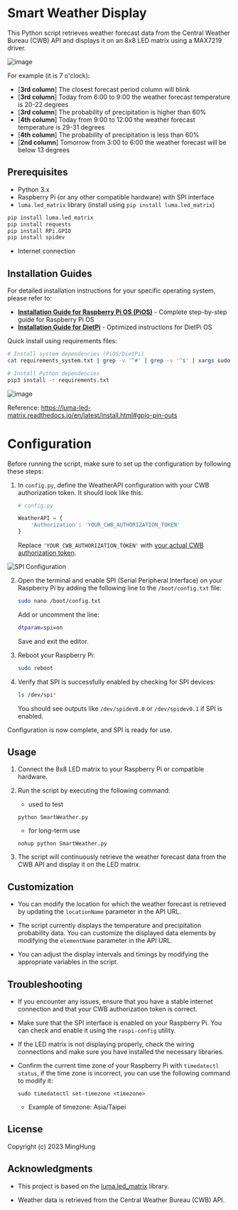 Smart Weather Display
=====================

This Python script retrieves weather forecast data from the Central Weather Bureau (CWB) API and displays it on an 8x8 LED matrix using a MAX7219 driver.

![image](https://github.com/dong881/8x8_desktopWeather/assets/52557611/b090fc50-3632-4c0f-9d17-944792c73374)

For example (it is 7 o'clock):
- [**3rd column**] The closest forecast period column will blink
- [**3rd column**] Today from 6:00 to 9:00 the weather forecast temperature is 20-22 degrees
- [**3rd column**] The probability of precipitation is higher than 60%
- [**4th column**] Today from 9:00 to 12:00 the weather forecast temperature is 29-31 degrees
- [**4th column**] The probability of precipitation is less than 60%
- [**2nd column**] Tomorrow from 3:00 to 6:00 the weather forecast will be below 13 degrees

Prerequisites
-------------

-   Python 3.x
-   Raspberry Pi (or any other compatible hardware) with SPI interface
-   `luma.led_matrix` library (install using `pip install luma.led_matrix`)
```bash
pip install luma.led_matrix
pip install requests
pip install RPi.GPIO
pip install spidev

```
-   Internet connection

## Installation Guides

For detailed installation instructions for your specific operating system, please refer to:

- **[Installation Guide for Raspberry Pi OS (PiOS)](INSTALL_PiOS.md)** - Complete step-by-step guide for Raspberry Pi OS
- **[Installation Guide for DietPi](INSTALL_DietPi.md)** - Optimized instructions for DietPi OS

Quick install using requirements files:

```bash
# Install system dependencies (PiOS/DietPi)
cat requirements_system.txt | grep -v '^#' | grep -v '^$' | xargs sudo apt-get install -y

# Install Python dependencies
pip3 install -r requirements.txt
```

![image](https://github.com/dong881/8x8_desktopWeather/assets/52557611/6a0bf29a-e59f-48e8-adda-d70d049db4f9)

Reference: https://luma-led-matrix.readthedocs.io/en/latest/install.html#gpio-pin-outs

# Configuration

Before running the script, make sure to set up the configuration by following these steps:

1. In `config.py`, define the WeatherAPI configuration with your CWB authorization token. It should look like this:
    ```python
    # config.py
    
    WeatherAPI = {
        'Authorization': 'YOUR_CWB_AUTHORIZATION_TOKEN'
    }
    ```
   Replace `'YOUR_CWB_AUTHORIZATION_TOKEN'` with [your actual CWB authorization token](https://opendata.cwb.gov.tw/user/authkey).

![SPI Configuration](https://github.com/dong881/8x8_desktopWeather/assets/52557611/8c58272f-ec3d-41ad-81c8-a3b47bea6df2)


2. Open the terminal and enable SPI (Serial Peripheral Interface) on your Raspberry Pi by adding the following line to the `/boot/config.txt` file:
   ```bash
   sudo nano /boot/config.txt
   ```
   Add or uncomment the line:
   ```bash
   dtparam=spi=on
   ```
   Save and exit the editor.

3. Reboot your Raspberry Pi:
   ```bash
   sudo reboot
   ```

4. Verify that SPI is successfully enabled by checking for SPI devices:
   ```bash
   ls /dev/spi*
   ```

   You should see outputs like `/dev/spidev0.0` or `/dev/spidev0.1` if SPI is enabled.

Configuration is now complete, and SPI is ready for use.

Usage
-----

1.  Connect the 8x8 LED matrix to your Raspberry Pi or compatible hardware.
    
2.  Run the script by executing the following command:
    - used to test
    ```cmd=
    python SmartWeather.py
    ``` 
    - for long-term use
    ```cmd=
    nohup python SmartWeather.py
    ``` 
    
3.  The script will continuously retrieve the weather forecast data from the CWB API and display it on the LED matrix.
    

Customization
-------------

-   You can modify the location for which the weather forecast is retrieved by updating the `locationName` parameter in the API URL.
    
-   The script currently displays the temperature and precipitation probability data. You can customize the displayed data elements by modifying the `elementName` parameter in the API URL.
    
-   You can adjust the display intervals and timings by modifying the appropriate variables in the script.
    

Troubleshooting
---------------

-   If you encounter any issues, ensure that you have a stable internet connection and that your CWB authorization token is correct.
    
-   Make sure that the SPI interface is enabled on your Raspberry Pi. You can check and enable it using the `raspi-config` utility.
    
-   If the LED matrix is not displaying properly, check the wiring connections and make sure you have installed the necessary libraries.

-   Confirm the current time zone of your Raspberry Pi with `timedatectl status`, if the time zone is incorrect, you can use the following command to modify it:
    ```cmd=
    sudo timedatectl set-timezone <timezone>
    ```
    - Example of timezone: Asia/Taipei

License
---------------

Copyright (c) 2023 MingHung


Acknowledgments
---------------

-   This project is based on the [luma.led_matrix](https://github.com/rm-hull/luma.led_matrix) library.
    
-   Weather data is retrieved from the Central Weather Bureau (CWB) API.
